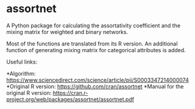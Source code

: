 # assortnet
A Python package for calculating the assortativity coefficient and the mixing matrix for weighted and binary networks.

Most of the functions are translated from its R version. An additional function of generating mixing matrix for categorical attributes is added.

Useful links:

*Algorithm: https://www.sciencedirect.com/science/article/pii/S0003347214000074
*Original R version: https://github.com/cran/assortnet
*Manual for the original R version: https://cran.r-project.org/web/packages/assortnet/assortnet.pdf
